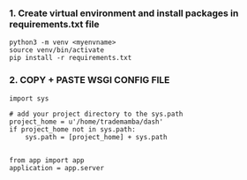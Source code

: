 ### 1. Create virtual environment and install packages in requirements.txt file
```
python3 -m venv <myenvname>
source venv/bin/activate
pip install -r requirements.txt  

```

### 2. COPY + PASTE WSGI CONFIG FILE 

```
import sys

# add your project directory to the sys.path
project_home = u'/home/trademamba/dash'
if project_home not in sys.path:
    sys.path = [project_home] + sys.path


from app import app
application = app.server
```
